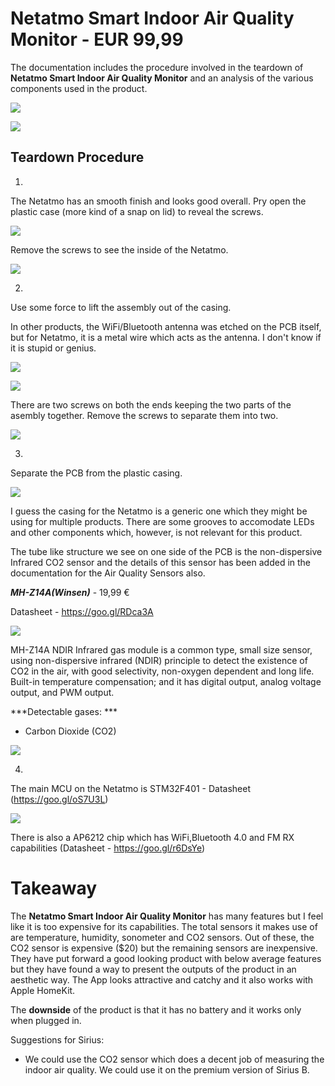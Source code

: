 # Netatmo Smart Indoor Air Quality Monitor - EUR 99,99

The documentation includes the procedure involved in the teardown of **Netatmo Smart Indoor Air Quality Monitor** and an analysis of the various components used in the product.

![](images/Netatmo/Netatmo.jpg)



![](images/Netatmo/Specs.png)

## Teardown Procedure
1.
The Netatmo has an smooth finish and looks good overall. Pry open the plastic case (more kind of a snap on lid) to reveal the screws.

![](images/Netatmo/1_1.jpg)

Remove the screws to see the inside of the Netatmo.

![](images/Netatmo/1_2.jpg)


2.
Use some force to lift the assembly out of the casing.

In other products, the WiFi/Bluetooth antenna was etched on the PCB itself, but for Netatmo, it is a metal wire which acts as the antenna. I don't know if it is stupid or genius.


![](images/Netatmo/2_1.jpg)


![](images/Netatmo/2_2.jpg)

There are two screws on both the ends keeping the two parts of the asembly together. Remove the screws to separate them into two.

![](images/Netatmo/2_3.jpg)

3.
Separate the PCB from the plastic casing.

![](images/Netatmo/3_1.jpg)

I guess the casing for the Netatmo is a generic one which they might be using for multiple products. There are some grooves to accomodate LEDs and other components which, however, is not relevant for this product.

The tube like structure we see on one side of the PCB is the non-dispersive Infrared CO2 sensor and the details of this sensor has been added in the documentation for the Air Quality Sensors also.

_**MH-Z14A(Winsen)**_ - 19,99 €

Datasheet - https://goo.gl/RDca3A

![](images/Netatmo/MH-Z14A.png)

MH-Z14A NDIR Infrared gas module is a common type, small size sensor, using non-dispersive
infrared (NDIR) principle to detect the existence of CO2 in the air, with good selectivity, non-oxygen dependent and long life. Built-in temperature compensation; and it has digital output, analog voltage output, and PWM output.

***Detectable gases: ***
- Carbon Dioxide (CO2)


![](images/Netatmo/3_2.jpg)

4.
The main MCU on the Netatmo is STM32F401 - Datasheet (https://goo.gl/oS7U3L)

![](images/Netatmo/4_1.jpg)

There is also a AP6212 chip which has WiFi,Bluetooth 4.0 and FM RX capabilities (Datasheet - https://goo.gl/r6DsYe)

# Takeaway
The **Netatmo Smart Indoor Air Quality Monitor** has many features but I feel like it is too expensive for its capabilities. The total sensors it makes use of are temperature, humidity, sonometer and CO2 sensors. Out of these, the CO2 sensor is expensive ($20) but the remaining sensors are inexpensive. They have put forward a good looking product with below average features but they have found a way to present the outputs of the product in an aesthetic way. The App looks attractive and catchy and it also works with Apple HomeKit.

The **downside** of the product is that it has no battery and it works only when plugged in.

Suggestions for Sirius:

- We could use the CO2 sensor which does a decent job of measuring the indoor air quality. We could use it on the premium version of Sirius B.
